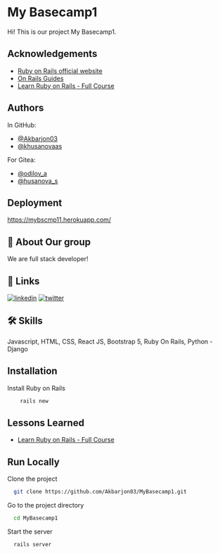 
# My Basecamp1

Hi!
This is our project My Basecamp1.


## Acknowledgements

 - [Ruby on Rails official website](https://rubyonrails.org/)
 - [On Rails Guides](https://guides.rubyonrails.org/)
 - [Learn Ruby on Rails - Full Course](https://youtu.be/fmyvWz5TUWg)


## Authors

In GitHub:
- [@Akbarjon03](https://www.github.com/Akbarjon03)
- [@khusanovaas](https://github.com/khusanovaas)

For Gitea:
- [@odilov_a](https://git.us.qwasar.io/odilov_a)
- [@husanova_s](https://git.us.qwasar.io/husanova_s)


## Deployment

https://mybscmp11.herokuapp.com/




## 🚀 About Our group
We are full stack developer!


## 🔗 Links
[![linkedin](https://img.shields.io/badge/linkedin-0A66C2?style=for-the-badge&logo=linkedin&logoColor=white)](https://www.linkedin.com/in/akbarjon-odilov-330a16232/)
[![twitter](https://img.shields.io/badge/twitter-1DA1F2?style=for-the-badge&logo=twitter&logoColor=white)](https://twitter.com/odilov_03)


## 🛠 Skills
Javascript, HTML, CSS, React JS, Bootstrap 5, Ruby On Rails, Python -Django 


## Installation

Install Ruby on Rails

```bash
    rails new 
```
    
## Lessons Learned

- [Learn Ruby on Rails - Full Course](https://youtu.be/fmyvWz5TUWg)
## Run Locally

Clone the project

```bash
  git clone https://github.com/Akbarjon03/MyBasecamp1.git
```

Go to the project directory

```bash
  cd MyBasecamp1
```

Start the server

```bash
  rails server
```

